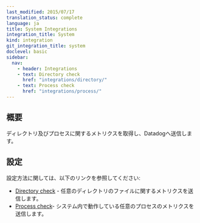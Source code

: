 ```yaml
---
last_modified: 2015/07/17
translation_status: complete
language: ja
title: System Integrations
integration_title: System
kind: integration
git_integration_title: system
doclevel: basic
sidebar:
  nav:
    - header: Integrations
    - text: Directory check
      href: "integrations/directory/"
    - text: Process check
      href: "integrations/process/"
---
```


<!-- Get metrics from your system directories and processes. Check links below to see the configuration instructions:

* <a href="https://docs.datadoghq.com/integrations/directory/">Directory check</a> - Capture metrics from the files in given directories.
* <a href="https://docs.datadoghq.com/integrations/process/">Process check</a> - Capture metrics from specific running processes on a system. -->

## 概要

ディレクトリ及びプロセスに関するメトリクスを取得し、Datadogへ送信します。

## 設定

設定方法に関しては、以下のリンクを参照してください:

* [Directory check](/integrations/directory/) - 任意のディレクトリのファイルに関するメトリクスを送信します。
* [Process check](/integrations/process/)- システム内で動作している任意のプロセスのメトリクスを送信します。
